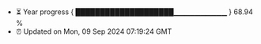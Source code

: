 - ⏳ Year progress { ████████████████████▁▁▁▁▁▁▁▁▁▁ } 68.94 %
- ⏰ Updated on Mon, 09 Sep 2024 07:19:24 GMT

